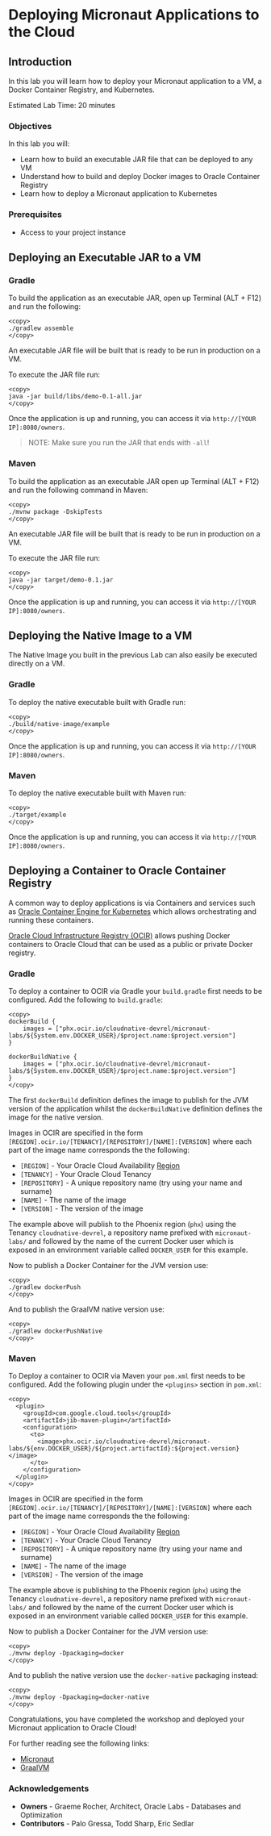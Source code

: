 # Deploying Micronaut Applications to the Cloud

## Introduction
In this lab you will learn how to deploy your Micronaut application to a VM, a Docker Container Registry, and Kubernetes.

Estimated Lab Time: 20 minutes

### Objectives

In this lab you will:
* Learn how to build an executable JAR file that can be deployed to any VM
* Understand how to build and deploy Docker images to Oracle Container Registry
* Learn how to deploy a Micronaut application to Kubernetes

### Prerequisites

- Access to your project instance

## Deploying an Executable JAR to a VM

### Gradle

To build the application as an executable JAR, open up Terminal (ALT + F12) and run the following:

    <copy>
    ./gradlew assemble
    </copy>

An executable JAR file will be built that is ready to be run in production on a VM.

To execute the JAR file run:

    <copy>
    java -jar build/libs/demo-0.1-all.jar
    </copy>

Once the application is up and running, you can access it via `http://[YOUR IP]:8080/owners`.

> NOTE: Make sure you run the JAR that ends with `-all`!

### Maven

To build the application as an executable JAR open up Terminal (ALT + F12) and run the following command in Maven:

    <copy>
    ./mvnw package -DskipTests
    </copy>

An executable JAR file will be built that is ready to be run in production on a VM.

To execute the JAR file run:

    <copy>
    java -jar target/demo-0.1.jar
    </copy>

Once the application is up and running, you can access it via `http://[YOUR IP]:8080/owners`.

## Deploying the Native Image to a VM

The Native Image you built in the previous Lab can also easily be executed directly on a VM.

### Gradle

To deploy the native executable built with Gradle run:

    <copy>
    ./build/native-image/example
    </copy>

Once the application is up and running, you can access it via `http://[YOUR IP]:8080/owners`.
### Maven

To deploy the native executable built with Maven run:

    <copy>
    ./target/example
    </copy>

Once the application is up and running, you can access it via `http://[YOUR IP]:8080/owners`.

## Deploying a Container to Oracle Container Registry

A common way to deploy applications is via Containers and services such as [Oracle Container Engine for Kubernetes](https://www.oracle.com/cloud-native/container-engine-kubernetes/) which allows orchestrating and running these containers.

[Oracle Cloud Infrastructure Registry (OCIR)](https://docs.cloud.oracle.com/en-us/iaas/Content/Registry/Concepts/registryoverview.htm) allows pushing Docker containers to Oracle Cloud that can be used as a public or private Docker registry.

### Gradle

To deploy a container to OCIR via Gradle your `build.gradle` first needs to be configured. Add the following to `build.gradle`:

    <copy>
    dockerBuild {
        images = ["phx.ocir.io/cloudnative-devrel/micronaut-labs/${System.env.DOCKER_USER}/$project.name:$project.version"]
    }

    dockerBuildNative {
        images = ["phx.ocir.io/cloudnative-devrel/micronaut-labs/${System.env.DOCKER_USER}/$project.name:$project.version"]
    }
    </copy>

The first `dockerBuild` definition defines the image to publish for the JVM version of the application whilst the `dockerBuildNative` definition defines the image for the native version.

Images in OCIR are specified in the form `[REGION].ocir.io/[TENANCY]/[REPOSITORY]/[NAME]:[VERSION]` where each part of the image name corresponds the the following:

* `[REGION]` - Your Oracle Cloud Availability [Region](https://docs.cloud.oracle.com/en-us/iaas/Content/Registry/Concepts/registryprerequisites.htm#Availab)
* `[TENANCY]` - Your Oracle Cloud Tenancy
* `[REPOSITORY]` - A unique repository name (try using your name and surname)
* `[NAME]` - The name of the image
* `[VERSION]` - The version of the image

The example above will publish to the Phoenix region (`phx`) using the Tenancy `cloudnative-devrel`, a repository name prefixed with `micronaut-labs/` and followed by the name of the current Docker user which is exposed in an environment variable called `DOCKER_USER` for this example.

Now to publish a Docker Container for the JVM version use:

    <copy>
    ./gradlew dockerPush
    </copy>

And to publish the GraalVM native version use:

    <copy>
    ./gradlew dockerPushNative
    </copy>

### Maven

To Deploy a container to OCIR via Maven your `pom.xml` first needs to be configured. Add the following plugin under the `<plugins>` section in `pom.xml`:

    <copy>
      <plugin>
        <groupId>com.google.cloud.tools</groupId>
        <artifactId>jib-maven-plugin</artifactId>
        <configuration>
          <to>
            <image>phx.ocir.io/cloudnative-devrel/micronaut-labs/${env.DOCKER_USER}/${project.artifactId}:${project.version}</image>
          </to>
        </configuration>
      </plugin>
    </copy>

Images in OCIR are specified in the form `[REGION].ocir.io/[TENANCY]/[REPOSITORY]/[NAME]:[VERSION]` where each part of the image name corresponds the the following:

* `[REGION]` - Your Oracle Cloud Availability [Region](https://docs.cloud.oracle.com/en-us/iaas/Content/Registry/Concepts/registryprerequisites.htm#Availab)
* `[TENANCY]` - Your Oracle Cloud Tenancy
* `[REPOSITORY]` - A unique repository name (try using your name and surname)
* `[NAME]` - The name of the image
* `[VERSION]` - The version of the image

The example above is publishing to the Phoenix region (`phx`) using the Tenancy `cloudnative-devrel`, a repository name prefixed with `micronaut-labs/` and followed by the name of the current Docker user which is exposed in an environment variable called `DOCKER_USER` for this example.

Now to publish a Docker Container for the JVM version use:

    <copy>
    ./mvnw deploy -Dpackaging=docker
    </copy>

And to publish the native version use the `docker-native` packaging instead:

    <copy>
    ./mvnw deploy -Dpackaging=docker-native
    </copy>

Congratulations, you have completed the workshop and deployed your Micronaut application to Oracle Cloud!

For further reading see the following links:

- [Micronaut](https://micronaut.io/)
- [GraalVM](https://www.graalvm.org/)

### Acknowledgements
- **Owners** - Graeme Rocher, Architect, Oracle Labs - Databases and Optimization
- **Contributors** - Palo Gressa, Todd Sharp, Eric Sedlar
